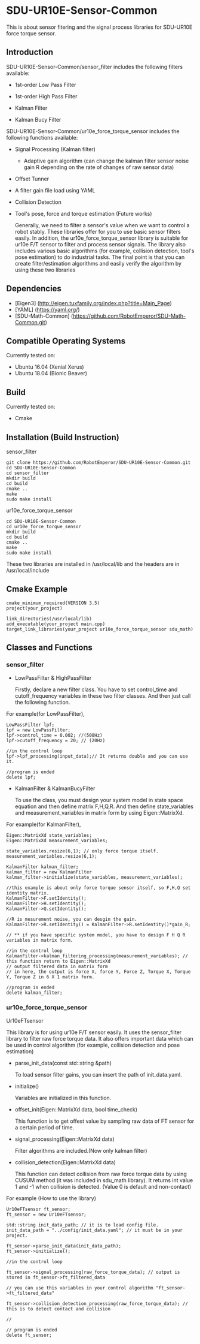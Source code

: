 # SDU-UR10E-Sensor-Common
  This is about sensor fitering and the signal process libraries for SDU-UR10E force torque sensor.

## Introduction ##
SDU-UR10E-Sensor-Common/sensor_filter includes the following filters available: 

* 1st-order Low Pass Filter 

* 1st-order High Pass Filter

* Kalman Filter

* Kalman Bucy Filter 

SDU-UR10E-Sensor-Common/ur10e_force_torque_sensor includes the following functions available:

* Signal Processing (Kalman filter)
  * Adaptive gain algorithm (can change the kalman filter sensor noise gain R depending on the rate of changes of raw sensor data)
* Offset Tunner
* A filter gain file load using YAML 
* Collision Detection
* Tool's pose, force and torque estimation (Future works) 

  Generally, we need to filter a sensor's value when we want to control a robot stably. These libraries offer for you to use basic sensor filters easily. In addition, the ur10e_force_torque_sensor library is suitable for ur10e F/T sensor to filter and process sensor signals. The library also includes various basic algorithms (for example, collision detection, tool's pose estimation) to do industrial tasks. The final point is that you can create filter/estimation algorithms and easily verify the algorithm by using these two libraries

## Dependencies ##
* [Eigen3] (http://eigen.tuxfamily.org/index.php?title=Main_Page)
* [YAML] (https://yaml.org/)
* [SDU-Math-Common] (https://github.com/RobotEmperor/SDU-Math-Common.git)

## Compatible Operating Systems ##
  Currently tested on:

* Ubuntu 16.04 (Xenial Xerus)
* Ubuntu 18.04 (Bionic Beaver)

## Build ##
  Currently tested on:

* Cmake 

## Installation (Build Instruction) ##

  sensor_filter

    git clone https://github.com/RobotEmperor/SDU-UR10E-Sensor-Common.git
    cd SDU-UR10E-Sensor-Common
    cd sensor_filter
    mkdir build
    cd build
    cmake ..
    make 
    sudo make install 

  ur10e_force_torque_sensor
    
    cd SDU-UR10E-Sensor-Common 
    cd ur10e_force_torque_sensor
    mkdir build
    cd build
    cmake ..
    make 
    sudo make install 
    
  These two libraries are installed in /usr/local/lib and the headers are in /usr/local/include
  
## Cmake Example ## 

    cmake_minimum_required(VERSION 3.5)
    project(your_project)
    
    link_directories(/usr/local/lib)
    add_executable(your_project main.cpp)
    target_link_libraries(your_project ur10e_force_torque_sensor sdu_math)


## Classes and Functions ##

  ### sensor_filter ###

* LowPassFilter & HighPassFilter 

  Firstly, declare a new filter class. You have to set control_time and cutoff_frequency variables in these two filter classes. And then just call the following function.

For example(for LowPassFilter), 

    LowPassFilter lpf;
    lpf = new LowPassFilter;
    lpf->control_time = 0.002; //(500Hz)
    lpf->cutoff_frequency = 20; // (20Hz)
    
    //in the control loop 
    lpf->lpf_processing(input_data);// It returns double and you can use it. 
    
    //program is ended
    delete lpf;
    

* KalmanFilter & KalmanBucyFilter

  To use the class, you must design your system model in state space equation and then define matrix F,H,Q,R. And then define state_variables and measurement_variables in matrix form by using Eigen::MatrixXd. 
  
For example(for KalmanFilter), 

    Eigen::MatrixXd state_variables;
    Eigen::MatrixXd measurement_variables;
    
    state_variables.resize(6,1); // only force torque itself. 
    measurement_variables.resize(6,1);
    
    KalmanFilter kalman_filter;
    kalman_filter = new KalmanFilter
    kalman_filter->initialize(state_variables, measurement_variables); 
    
    //this example is about only force torque sensor itself, so F,H,Q set identity matrix.
    KalmanFilter->F.setIdentity();
    KalmanFilter->H.setIdentity();
    KalmanFilter->Q.setIdentity();
    
    //R is mesurement noise, you can desgin the gain.
    KalmanFilter->R.setIdentity() = KalmanFilter->R.setIdentity()*gain_R;
    
    // ** if you have specific system model, you have to design F H Q R variables in matrix form. 
    
    //in the control loop 
    KalmanFilter->kalman_filtering_processing(measurement_variables); // this function return to Eigen::MatrixXd
    // output filtered data in matrix form
    // in here, the output is force X, force Y, Force Z, Torque X, Torque Y, Torque Z in 6 X 1 matrix form.
    
    //program is ended
    delete kalman_filter;
    
  ### ur10e_force_torque_sensor ###

  Ur10eFTsensor
  
  This library is for using ur10e F/T sensor easily. It uses the sensor_filter library to filter raw force torque data. It also offers important data which can be used in control algorithm (for example, collision detection and pose estimation) 
  
  * parse_init_data(const std::string &path)
  
    To load sensor filter gains, you can insert the path of init_data.yaml.
  
  * initialize()
    
    Variables are initialized in this function. 
    
  * offset_init(Eigen::MatrixXd data, bool time_check)
  
    This function is to get offest value by sampling raw data of FT sensor for a certain period of time.
    
  * signal_processing(Eigen::MatrixXd data) 
  
    Filter algorithms are included.(Now only kalman filter)
    
  * collision_detection(Eigen::MatrixXd data)
  
    This function can detect collision from raw force torque data by using CUSUM method (it was included in sdu_math library). It returns int value 1 and -1 when collision is detected. (Value 0 is default and non-contact)
    
For example (How to use the library)

    Ur10eFTsensor ft_sensor;
    ft_sensor = new Ur10eFTsensor; 
    
    std::string init_data_path; // it is to load config file.
    init_data_path = "../config/init_data.yaml"; // it must be in your project.
    
    ft_sensor->parse_init_data(init_data_path);
    ft_sensor->initialize(); 
    
    //in the control loop
  
    ft_sensor->signal_processing(raw_force_torque_data); // output is stored in ft_sensor->ft_filtered_data
    
    // you can use this variables in your control algorithm "ft_sensor->ft_filtered_data"
    
    ft_sensor->collision_detection_processing(raw_force_torque_data); // this is to detect contact and collision 
    
    // 
    
    // program is ended 
    delete ft_sensor;

  
  
  
